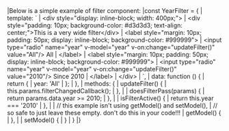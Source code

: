 <framework-specific-section frameworks="vue">
|Below is a simple example of filter component:
</framework-specific-section>

<framework-specific-section frameworks="vue">
<snippet transform={false}>
|const YearFilter = {
|    template: `
|        &lt;div style="display: inline-block; width: 400px;">
|        &lt;div style="padding: 10px; background-color: #d3d3d3; text-align: center;">This is a very wide filter&lt;/div>
|        &lt;label style="margin: 10px; padding: 50px; display: inline-block; background-color: #999999">
|            &lt;input type="radio" name="year" v-model="year" v-on:change="updateFilter()" value="All"/> All
|        &lt;/label>
|        &lt;label style="margin: 10px; padding: 50px; display: inline-block; background-color: #999999">
|            &lt;input type="radio" name="year" v-model="year" v-on:change="updateFilter()" value="2010"/> Since 2010
|        &lt;/label>
|        &lt;/div>
|    `,
|    data: function () {
|        return {
|            year: 'All'
|        };
|    },
|    methods: {
|        updateFilter() {
|            this.params.filterChangedCallback();
|        },
|
|        doesFilterPass(params) {
|            return params.data.year >= 2010;
|        },
|
|        isFilterActive() {
|            return this.year === '2010'
|        },
|
|        // this example isn't using getModel() and setModel(),
|        // so safe to just leave these empty. don't do this in your code!!!
|        getModel() {
|        },
|
|        setModel() {
|        }
|    }
|}
</snippet>
</framework-specific-section>